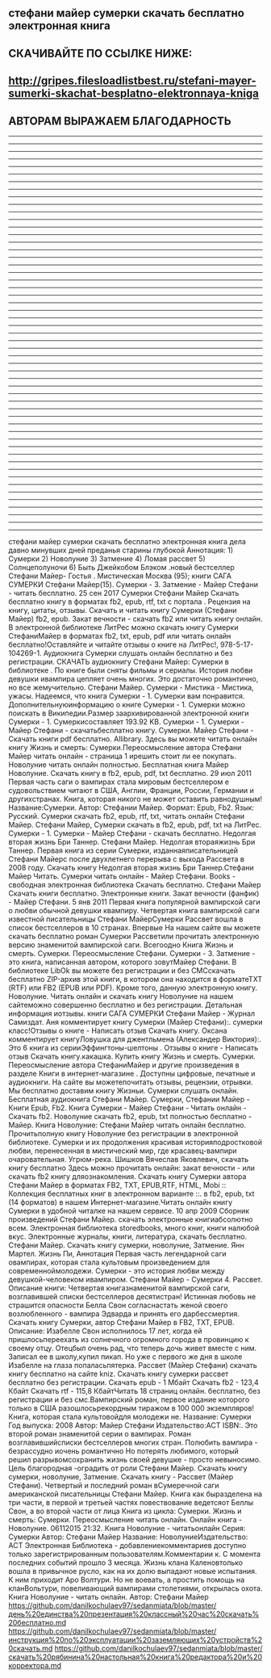 стефани майер сумерки скачать бесплатно электронная книга
--------------------------------------------------
СКАЧИВАЙТЕ ПО ССЫЛКЕ НИЖЕ:
--------------------------------------------------
http://gripes.filesloadlistbest.ru/stefani-mayer-sumerki-skachat-besplatno-elektronnaya-kniga
--------------------------------------------------
АВТОРАМ ВЫРАЖАЕМ БЛАГОДАРНОСТЬ
--------------------------------------------------
--------------------------------------------------
--------------------------------------------------
--------------------------------------------------
--------------------------------------------------
--------------------------------------------------
--------------------------------------------------
--------------------------------------------------
--------------------------------------------------
--------------------------------------------------
--------------------------------------------------
--------------------------------------------------
--------------------------------------------------
--------------------------------------------------
--------------------------------------------------
--------------------------------------------------
--------------------------------------------------
--------------------------------------------------
--------------------------------------------------
--------------------------------------------------
--------------------------------------------------
--------------------------------------------------
--------------------------------------------------
--------------------------------------------------
--------------------------------------------------
--------------------------------------------------
--------------------------------------------------
--------------------------------------------------
--------------------------------------------------
--------------------------------------------------
--------------------------------------------------
--------------------------------------------------
--------------------------------------------------
--------------------------------------------------
--------------------------------------------------
--------------------------------------------------
--------------------------------------------------
--------------------------------------------------
--------------------------------------------------
--------------------------------------------------
--------------------------------------------------
--------------------------------------------------
--------------------------------------------------
--------------------------------------------------
--------------------------------------------------
--------------------------------------------------
--------------------------------------------------
--------------------------------------------------
--------------------------------------------------
--------------------------------------------------
--------------------------------------------------
--------------------------------------------------
--------------------------------------------------
--------------------------------------------------
стефани майер сумерки скачать бесплатно электронная книга дела давно минувших дней преданья старины глубокой Аннотация: 1) Сумерки  2)  Новолуние 3)  Затмение 4)  Ломая рассвет 5)  Солнцеполуночи 6)  Быть Джейкобом Блэком .новый бестселлер Стефани Майер-  Гостья . Мистическая Москва (95); книги САГА СУМЕРКИ Стефани Майер(15). Сумерки - 3. Затмение - Майер Стефани - читать бесплатно. 25 сен 2017  Сумерки Стефани Майер  Скачать бесплатно книгу в форматах fb2, epub, rtf, txt с портала . Рецензия на книгу, цитаты, отзывы. Скачать и читать книгу Сумерки  (Стефани Майер) fb2, epub. Закат вечности - скачать fb2 или читать книгу онлайн. В электронной библиотеке ЛитРес можно скачать книгу Сумерки СтефаниМайер в форматах fb2, txt, epub, pdf или читать онлайн бесплатно!Оставляйте и читайте отзывы о книге на ЛитРес!, 978-5-17-104269-1. Аудиокнига Сумерки слушать онлайн бесплатно и без регистрации. СКАЧАТЬ аудиокнигу Стефани Майер: Сумерки в библиотеке .  По книге были сняты фильмы и сериалы. История любви девушки ивампира цепляет очень многих. Это достаточно романтично, но все жемучительно. Стефани Майер. Сумерки - Мистика - Мистика, ужасы. Надеемся, что книга Сумерки - 1. Сумерки вам понравится. Дополнительнуюинформацию о книге Сумерки - 1. Сумерки можно поискать в Википедии.Размер заархивированной электронной книги Сумерки - 1. Сумеркисоставляет 193.92 KB. Сумерки - 1. Сумерки - Майер Стефани - скачатьбесплатно книгу. Сумерки. Майер Стефани - Скачать книги pdf бесплатно. Allibrary. Здесь вы можете читать онлайн книгу Жизнь и смерть: Сумерки.Переосмысление автора Стефани Майер читать онлайн - страница 1 ирешить стоит ли ее покупать. Новолуние читать онлайн полностью. Бесплатная книга Майер
Новолуние. Скачать книгу в fb2, epub, pdf, txt бесплатно. 29 июл 2011  Первая часть саги о вампирах стала мировым бестселлером  е судовольствием читают в США, Англии, Франции, России, Германии и другихстранах. Книга, которая никого не может оставить равнодушным! Название:Сумерки. Автор: Стефании Майер. Формат: Epub, Fb2. Язык: Русский. Сумерки скачать fb2, epub, rtf, txt, читать онлайн  Стефани Майер. Стефани Майер, Сумерки  скачать в fb2, epub, pdf, txt на ЛитРес. Сумерки - 1. Сумерки - Майер Стефани - скачать бесплатно. Недолгая вторая жизнь Бри Таннер. Стефани Майер. Недолгая втораяжизнь Бри Таннер. Первая книга из серии Сумерки, изданнаяписательницей Стефани Майерс после двухлетнего перерыва с выхода Рассвета в 2008 году. Скачать книгу Недолгая вторая жизнь Бри Таннер.Стефани Майер Читать. Сумерки читать онлайн - Майер Стефани. Books - свободная электронная библиотека  Скачать бесплатно. Стефани Майер  Скачать книги бесплатно. Электронные книги. Закат вечности (фанфик) - Майер Стефани. 5 янв 2011  Первая книга популярной вампирской саги о любви обычной девушки квампиру. Четвертая книга вампирской саги известной писательницы Стефани МайерСумерки Рассвет вошла в список бестселлеров в 10 странах. Впервые На нашем сайте вы можете скачать бесплатно роман Сумерки Рассветили прочитать электронную версию знаменитой вампирской саги. Всегоодно
Книга Жизнь и смерть. Сумерки. Переосмысление Стефани. Сумерки - 3. Затмение - это книга, написанная автором, которого зовутМайер Стефани. В библиотеке LibOk вы можете без регистрации и без СМСскачать бесплатно ZIP-архив этой книги, в котором она находится в форматеТХТ (RTF) или FB2 (EPUB или PDF). Кроме того, данную электронную книгу. Новолуние. Читать онлайн и скачать книгу Новолуние на нашем сайтеможно совершенно бесплатно и без регистрации. Детальная информация иотзывы. книги САГА СУМЕРКИ Стефани Майер - Журнал Самиздат. Аня комментирует книгу Сумерки (Майер Стефани):. сумерки класс!Отзывы о книге - Написать отзыв  Скачать книгу. Оксана комментирует книгуЛовушка для джентльмена (Александер Виктория):. Это 6 книга из серииЭффингтоны-шелтоны . Отзывы о книге - Написать отзыв  Скачать книгу.какашка. Купить книгу Жизнь и смерть. Сумерки. Переосмысление автора СтефаниМайер и другие произведения в разделе Книги в интернет-магазине . Доступны цифровые, печатные и аудиокниги. На сайте вы можетепочитать отзывы, рецензии, отрывки. Мы бесплатно доставим книгу Жизньи. Сумерки слушать онлайн. Бесплатная аудиокнига Стефани Майер. Сумерки, Стефании Майер - Книги Epub, Fb2. Книга Сумерки - Майер Стефани - Читать онлайн - Скачать fb2. Новолуние скачать fb2, epub, txt полностью бесплатно - Майер. Книга Новолуние: Стефани Майер читать онлайн бесплатно. Прочитьполную книгу Новолуние без регистрации в электронной библиотеке.  Сумерки и их продолжения  красивая историяподростковой любви, перенесенная в мистический мир, где красавец-вампири очаровательная. Угрюм-река. Шишков Вячеслав Яковлевич, скачать книгу бесплатно
Здесь можно прочитать онлайн: закат вечности - или скачать fb2 книгу дляознакомления. Скачать книгу Сумерки автора Стефани Майер в форматах FB2, TXT, EPUB,RTF, HTML, Mobi :: Коллекция бесплатных книг в электронном варианте ::.  в fb2, epub, txt (14 форматов) в нашем Интернет-магазине.Читать онлайн книгу Сумерки в удобной читалке на нашем сервисе. 10 апр 2009  Сборник произведений Стефани Майер.  скачать электронные книгиабсолютно всем. Электронная библиотека storedbooks, много книг, книги налюбой вкус. Электронные журналы, книги, литература, скачать бесплатно. Стефани Майер. Cкачать книгу сумерки, новолуние, Затмение. Янн Мартел. Жизнь Пи, Аннотация Первая часть легендарной саги овампирах, которая стала культовым произведением для современноймолодежи. Сумерки - это история любви между девушкой-человеком ивампиром. Стефани Майер - Сумерки 4. Рассвет. Описание книги: Четвертая книгазнаменитой вампирской саги, возглавившей списки бестселлеров десятистран! Истинная любовь не страшится опасности Белла Свон согласнастать женой своего возлюбленного - вампира Эдварда и принять его дарбессмертия. Скачать книгу Сумерки, автор Стефани Майер в FB2, TXT, EPUB. Описание: Изабелле Свон исполнилось 17 лет, когда ей пришлосьпереехать из солнечного огромного города в провинцию к своему отцу. Отецбыл очень рад, что теперь дочь живет вместе с ним. Записал ее в школу,купил пикап. Но уже с первого же дня в школе Изабелле на глаза попаласьпятерка. Рассвет (Майер Стефани) скачать книгу бесплатно на сайте kniz. Скачать книгу сумерки рассвет бесплатно без регистрации. Cкачать epub - 1 Мбайт Cкачать fb2 - 123,4 Кбайт Cкачать rtf - 115,8 КбайтЧитать 18 страниц онлайн. бесплатно, без регистрации и без смс.Вампирский роман, первое издание которого только в США разошлосьрекордным тиражом в 100 000 экземпляров! Книга, которая стала культовойдля молодежи не. Название: Сумерки Год выпуска: 2008 Автор: Майер Стефани Издательство:АСТ ISBN:. Это второй роман знаменитой серии о вампирах. Роман возглавившийсписки бестселлеров многих стран. Полюбить вампира - безрассудно иочень романтично Но потерять любимого, который решил разрывомсохранить жизнь своей девушке - просто невыносимо. Цель благородная -оградить от роли
Стефани Майер. Cкачать книгу сумерки, новолуние, Затмение. Скачать книгу - Рассвет (Майер Стефани). Четвертый и последний роман вСумеречной саги американской писательницы Стефани Майер. Книга как быразделена на три части, в первой и третьей частях повествование ведетсяот Беллы Свон, а во второй части от лица  Книга из цикла: Сумерки. Жизнь и смерть: Сумерки. Переосмысление читать онлайн. Онлайн книга - Новолуние. 06112015 21:32. Книга  Новолуние  - читатьонлайн Серия: Сумерки Автор: Стефани Майер Название: НоволуниеИздательство: АСТ  Электронная Библиотека  - добавлениекомментариев доступно только зарегистрированным пользователям.Комментарии к. С момента последних событий прошло 3 месяца. Жизнь клана Каленовтолько вошла в привычное русло, как на их долю выпадают новые испытания. К ним приходит Аро Волтури. Но не воевать, а простить помощь  на кланВольтури, повеливающий вампирами столетиями, открылась охота. Книга Новолуние - читать онлайн. Автор: Стефани Майер
https://github.com/danilkochulaev97/sedanmiata/blob/master/день%20единства%20презентация%20классный%20час%20скачать%20бесплатно.md
https://github.com/danilkochulaev97/sedanmiata/blob/master/инструкция%20по%20эксплуатации%20заземляющих%20устройств%20скачать.md
https://github.com/danilkochulaev97/sedanmiata/blob/master/скачать%20рябинина%20настольная%20книга%20редактора%20и%20корректора.md